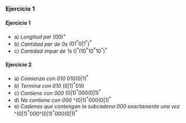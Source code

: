### Ejercicio 1

#### Ejercicio 1
- a) *Longitud par* $(00)^+$
- b) *Cantidad par de 0s* $(01^*0|1^*)^*$
- c) *Cantidad impar de 1s* $0^*(10^*10^*10^*)^*$

#### Ejercicio 2
- a) *Comienza con 010* $010(0|1)^*$
- b) *Termina con 010* $(0|1)^*010$
- c) *Contiene con 000* $(0|1)^*000(0|1)^*$
- d) *No contiene con 000* $\text{\textasciicircum}(0|1)^*000(0|1)^*$
- e) *Cadenas que contengan la subcadena 000 exactamente una vez* $\text{\textasciicircum}(0|1)^*000\text{\textasciicircum}(0|1)^*000(0|1)^*$

